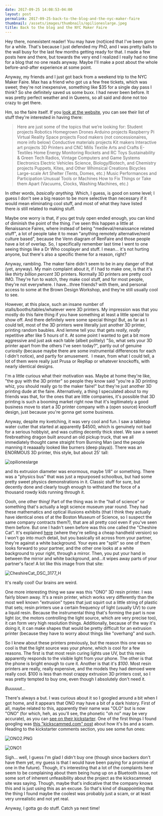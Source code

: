 ```yaml
---
date: 2017-09-25 14:08:53-04:00
layout: post
permalink: 2017-09-25-back-to-the-blog-and-the-nyc-maker-faire
thumbnail: /assets/images/thumbnails/opilioneslarge.jpeg
title: Back to the blog and the NYC Maker Faire
---
```


Hey there, nonexistent reader! You may have (not)iced that I've been gone for a while. That's because I just defended my PhD, and I was pretty balls to the wall busy for the last few months getting ready for that. I made a few posts here and there, but towards the very end I realized I really had no time for a blog that no one reads anyway. Maybe I'll make a post about the whole before-and-after experience at some point.

Anyway, my friends and I just got back from a weekend trip to the NYC Maker Faire. Max has a friend who got us a few free tickets, which was sweet; they're not inexpensive, something like $35 for a single day pass I think? So she definitely saved us some buxx. I had never been before. It was pretty perfect weather and in Queens, so all said and done not too crazy to get there.

Hm, so the faire itself. If you [look at the website](https://makerfaire.com/new-york/call-for-makers/), you can see their list of stuff they're interested in having there:

> Here are just
> some
> of the topics that we’re looking for:
> Student projects
> Robotics
> Homegrown Drones
> Arduino projects
> Raspberry Pi
> Virtual Reality
> Space projects
> Food makers (not concessionaires, more info below)
> Conductive materials projects
> Kit makers
> Interactive art projects
> 3D Printers and CNC Mills
> Textile Arts and Crafts
> E-Textiles
> Home Energy Monitoring
> Rockets and RC Toys
> Sustainability & Green Tech
> Radios, Vintage Computers and Game Systems
> Electronics
> Electric Vehicles
> Science, Biology/Biotech, and Chemistry projects
> Puppets, Kites, and Other Whimsical Creations
> Bicycles
> Large-scale Art
> Shelter (Tents, Domes, etc.)
> Music Performances and Participation
> Unusual Tools or Machines
> How to Fix Things or Take them Apart (Vacuums, Clocks, Washing Machines, etc.)

In other words, *basically anything.* Which, I guess, is good on some level; I guess I don't see a big reason to be more selective than necessary if it would mean eliminating cool stuff, and most of what they have listed there *is* still related to making stuff.

Maybe one worry is that, if you get truly open ended enough, you can kind of diminish the point of the thing. I've seen this happen a little at Renaissance Faires, where instead of being "medieval/renaissance related stuff", a lot of people take it to mean "anything remotely alternative/nerd culture based", because the Venn diagram of RenFaire and those people have a lot of overlap. So, I specifically remember last time I went to one seeing things like a Dr Who cosplayer and stuff. I mean... it's not hurting anyone, but there's also a specific theme for a reason, right?

Anyway, rambling. The maker faire didn't seem to be in any danger of that (yet, anyway). My main complaint about it, if I had to make one, is that it's like *thirty billion percent* 3D printers. Normally 3D printers are pretty cool IMO. They're fun to watch, they make cool stuff, and for most people, they're not everywhere. I have...three friends? with them, and personal access to some at the Brown Design Workshop, and they're still usually cool to see.

However, at this place, such an insane number of stalls/booths/tables/whatever were 3D printers. My impression was that you mostly do this faire thing if you have something at least a little special to show off. And there definitely were some special things! But, as far as I could tell, most of the 3D printers were literally just another 3D printer, printing random baubles. And lemme tell you: that gets *really, really* repetitive after like 5 hours of it. At some point I wanted to get a bit more aggressive and just ask each table (albeit politely) "So, what sets your 3D printer apart from the others I've seen today?", partly out of genuine curiosity (because maybe there are some instrumental differences for each I didn't notice), and partly for amusement.  I mean, from what I could tell, a lot of them were really just Prusa or RepRap or whatever knockoffs, with nearly identical designs.

I'm a little curious what their motivation was. Maybe at home they're like, "the guy with the 3D printer" so people they know said "you're a 3D printing whiz, you should really go to the maker faire!" but they're just another 3D printing dude at the faire. Alternatively, a thing I speculated about to my friends was that, for the ones that are little companies, it's possible that 3D printing is such a booming market right now that it's legitimately a good business move to start a 3D printer company with a (open source) knockoff design, just because you're gonna get some business.

Anyway, despite my kvetching, it was very cool and fun. I saw a tabletop water cutter that started at apparently $4500, which is genuinely not bad for a serious hobbyist, and was cutting decently thick steel. We saw a sweet firebreathing dragon built around an old pickup truck, that we all immediately thought came straight from Burning Man (and the people manning it reaaaally looked like burners (deep playa)). There was an ENORMOUS 3D printer, this style, but about 25' tall:

![opilioneslarge](/assets/images/opilioneslarge.jpeg)

and its extrusion diameter was enormous, maybe 1/8" or something. There was a "physics bus" that was just a repurposed schoolbus, but had some pretty sweet physics demonstrations in it. Classic stuff for sure, but decently done and clearly tough enough to withstand the force of a thousand rowdy kids running through it.

Oooh, one other thing! Part of the thing was in the "hall of science" or something that's actually a legit science museum year round. They had these mathematics and optical illusions exhibits (that I think they actually have identical ones of at the Boston Museum of Science, so I suspect the same company contracts them?), that are all pretty cool even if you've seen them before. But one I hadn't seen before was this one called the "Cheshire Cat". It's explained [here](https://www.exploratorium.edu/snacks/cheshire-cat) (where they're selling a cheap handheld version) so I won't go into much detail, but you basically sit across from your partner, they're against a white background. Your eyes are "split" so one of them looks forward to your partner, and the other one looks at a white background to your right, through a mirror. Then, you put your hand in between the mirror and white background, and...it wipes away parts of your partner's face! A lot like this image from that site:

![CheshireCat_DSC_3177_H](/assets/images/cheshirecat_dsc_3177_h.jpg)

It's really cool! Our brains are weird.

One more interesting thing we saw was this "ONO" 3D resin printer. I was fairly blown away. It's a resin printer, which works very differently than the most well known "extrusion" types that just squirt out a little string of plastic that sets; resin printers use a certain frequency of light (usually UV) to cure a liquid resin. Because the instrumental thing that's forming the part is now light (or, the motors controlling the light source, which are very precise too), it can form very high resolution things. Additionally, because of the way it's doing it, it can make shapes that would be pretty difficult for an extrusion printer (because they have to worry about things like "overhang" and such.

So I knew about these printers previously, but the reason this one was so cool is that the light source was your *phone*, which is cool for a few reasons. The first is that most resin curing lights use UV, but this resin apparently responds to the visible light from your phone. The other is that the phone is bright enough to cure it. Another is that it's *$100*. Most resin printers are really, really expensive, and the models they had demoed were really cool. $100 is less than most crappy extrusion 3D printers cost, so I was pretty tempted to buy one, even though I absolutely don't need it.

*Buuuuut...*

There's always a but. I was curious about it so I googled around a bit when I got home, and it appears that ONO may have a bit of a dark history. First of all, maybe related to this, apparently their name was "OLO" but is now "ONO" (for which, heh, as you'll see, the phonetic "oh no" may be very accurate), as you can [see on their kickstarter](https://www.kickstarter.com/projects/olo3d/olo-the-first-ever-smartphone-3d-printer/description). One of the first things I found googling was [this "kickscammed.com" post](http://kickscammed.com/project/olo-3d-printer/#.WckJuMiGOUk) about how it's bs and a scam. Heading to the kickstarter comments section, you see some fun ones:

![ONO2.PNG](/assets/images/ono2.png)

![ONO1](/assets/images/ono1.png)

Sigh... well, I guess I'm glad I didn't buy one (though since backers don't have them yet, my guess is that I would have been paying for a promise of one in the future). Though, it's interesting that a lot of the complaints here seem to be complaining about them being hung up on a Bluetooth issue, not some sort of inherent unfeasibility about the project as the kickscammed site was saying. Though, maybe that's indicative that the company knows this and is just using this as an excuse. So that's kind of disappointing that the thing I found maybe the coolest was probably just a scam, or at least very unrealistic and not yet real.

Anyway, I gotta go do stuff. Catch ya next time!
